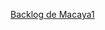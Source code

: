 [Backlog de Macaya1](https://docs.google.com/spreadsheets/d/1p6BfMjXohV77RkOiZ6cvALVD5gpq-q5lgnKxTgN7P88/edit#gid=1360333037)
